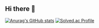 ## Hi there 👋
[![Anurag's GitHub stats](https://github-readme-stats.vercel.app/api?username=marcel03kim)](https://github.com/anuraghazra/github-readme-stats)
[![Solved.ac Profile](http://mazassumnida.wtf/api/v2/generate_badge?boj=marcel03kim)](https://solved.ac/marcel03kim/)
<!--
**marcel03kim/marcel03kim** is a ✨ _special_ ✨ repository because its `README.md` (this file) appears on your GitHub profile.

Here are some ideas to get you started:

- 🔭 I’m currently working on ...
- 🌱 I’m currently learning ...
- 👯 I’m looking to collaborate on ...
- 🤔 I’m looking for help with ...
- 💬 Ask me about ...
- 📫 How to reach me: ...
- 😄 Pronouns: ...
- ⚡ Fun fact: ...
-->
